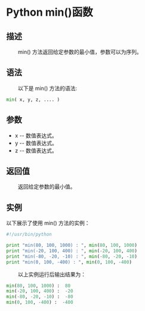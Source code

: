 # Python min()函数
## 描述
&#160;&#160;&#160;&#160;&#160;&#160;&#160;&#160;min() 方法返回给定参数的最小值，参数可以为序列。

## 语法
&#160;&#160;&#160;&#160;&#160;&#160;&#160;&#160;以下是 min() 方法的语法:


```python
min( x, y, z, .... )
```

## 参数
- x -- 数值表达式。
- y -- 数值表达式。
- z -- 数值表达式。


## 返回值
&#160;&#160;&#160;&#160;&#160;&#160;&#160;&#160;返回给定参数的最小值。

## 实例
以下展示了使用 min() 方法的实例：

```python
#!/usr/bin/python

print "min(80, 100, 1000) : ", min(80, 100, 1000)
print "min(-20, 100, 400) : ", min(-20, 100, 400)
print "min(-80, -20, -10) : ", min(-80, -20, -10)
print "min(0, 100, -400) : ", min(0, 100, -400)
```

&#160;&#160;&#160;&#160;&#160;&#160;&#160;&#160;以上实例运行后输出结果为：

```python
min(80, 100, 1000) :  80
min(-20, 100, 400) :  -20
min(-80, -20, -10) :  -80
min(0, 100, -400) :  -400
```